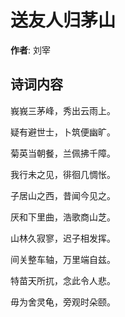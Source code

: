 # 送友人归茅山

**作者**: 刘宰

## 诗词内容

峩峩三茅峰，秀出云雨上。

疑有避世士，卜筑便幽旷。

菊英当朝餐，兰佩拂千障。

我行未之见，徘徊几惆怅。

子居山之西，昔闻今见之。

厌和下里曲，浩歌商山芝。

山林久寂寥，迟子相发挥。

间关整车轴，万里端自兹。

特苗天所扤，念此令人悲。

毋为舍灵龟，旁观时朵颐。

